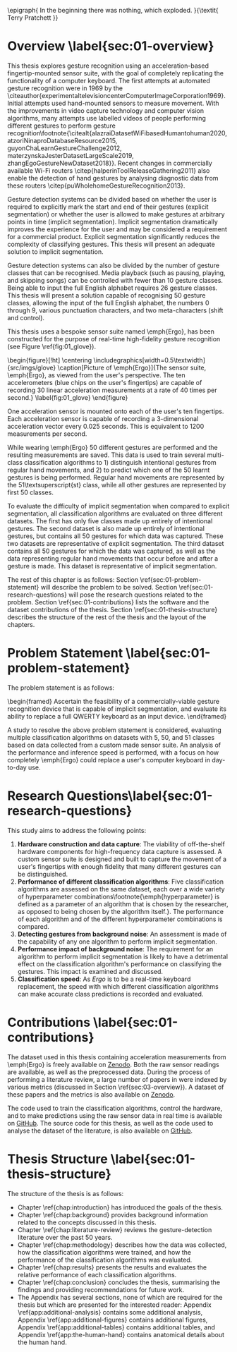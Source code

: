 <!---
Note: What you bring to the table is _fidelity_. There has been oodles of work
trying to classify big obvious gestures, but nothing that comes close to
replacing the keyboard. Nobody wants to wave their hands around just to type
the letter "a", but Ergo lets you do a simple motion and it's done.

Contributions:

- Gestures are far more subtle than found before
- Gestures can be completed far faster than before
- Application is explicitly for full computer interaction
- Many more gestures than before
- Glove is very unintrusive due to the fingernail design
- Segmentation is done automatically, which is often not considered
--->

\epigraph{
    In the beginning there was nothing, which exploded.
}{\textit{ Terry Pratchett }}

# Overview \label{sec:01-overview}

This thesis explores gesture recognition using an acceleration-based
fingertip-mounted sensor suite, with the goal of completely replicating the
functionality of a computer keyboard. The first attempts at automated gesture
recognition were in 1969 by the \citeauthor{experimentaltelevisioncenterComputerImageCorporation1969}. Initial
attempts used hand-mounted sensors to measure
movement. With the improvements in video capture technology and computer vision algorithms, many
attempts use labelled videos of people performing different
gestures to perform gesture recognition\footnote{\citealt{alazraiDatasetWiFibasedHumantohuman2020,
atzoriNinaproDatabaseResource2015, guyonChaLearnGestureChallenge2012,
materzynskaJesterDatasetLargeScale2019, zhangEgoGestureNewDataset2018}}. Recent
changes in commercially available Wi-Fi routers
\citep{halperinToolReleaseGathering2011} also enable the detection of
hand gestures by analysing diagnostic data from these routers
\citep{puWholehomeGestureRecognition2013}.

Gesture detection systems can be divided based on whether the user is required
to explicitly mark the start and end of their gestures (explicit segmentation)
or whether the user is allowed to make gestures at arbitrary points in time
(implicit segmentation). Implicit segmentation dramatically improves the
experience for the user and may be considered a requirement for a commercial
product. Explicit segmentation significantly reduces the complexity of
classifying gestures. This thesis will present an adequate solution to implicit
segmentation.

Gesture detection systems can also be divided by the number of gesture classes
that can be recognised. Media playback (such as pausing, playing, and skipping
songs) can be controlled with fewer than 10 gesture classes. Being able to
input the full English alphabet requires 26 gesture classes. This thesis will
present a solution capable of recognising 50 gesture classes, allowing the
input of the full English alphabet, the numbers 0 through 9, various
punctuation characters, and two meta-characters (shift and control).

This thesis uses a bespoke sensor suite named \emph{Ergo}, has been constructed
for the purpose of real-time high-fidelity gesture recognition (see Figure
\ref{fig:01_glove}).

<!-- prettier-ignore-start -->
\begin{figure}[!ht]
    \centering
    \includegraphics[width=0.5\textwidth]{src/imgs/glove}
    \caption[Picture of \emph{Ergo}]{The sensor suite, \emph{Ergo}, as viewed
    from the user's perspective. The ten accelerometers (blue chips on the
    user's fingertips) are capable of recording 30 linear acceleration
    measurements at a rate of 40 times per second.}
    \label{fig:01_glove}
\end{figure}
<!-- prettier-ignore-end -->

One acceleration sensor is mounted onto each of the user's ten fingertips. Each
acceleration sensor is capable of recording a 3-dimensional acceleration vector
every 0.025 seconds. This is equivalent to 1200 measurements per second.

While wearing \emph{Ergo} 50 different gestures are performed and the resulting
measurements are saved. This data is used to train several multi-class
classification algorithms to 1) distinguish intentional gestures from regular
hand movements, and 2) to predict which one of the 50 learnt gestures is being
performed. Regular hand movements are represented by the 51\textsuperscript{st}
class, while all other gestures are represented by first 50 classes.

To evaluate the difficulty of implicit segmentation when compared to explicit
segmentation, all classification algorithms are evaluated on three different
datasets. The first has only five classes made up entirely of intentional
gestures. The second dataset is also made up entirely of intentional gestures,
but contains all 50 gestures for which data was captured. These two datasets
are representative of explicit segmentation. The third dataset contains all 50
gestures for which the data was captured, as well as the data representing
regular hand movements that occur before and after a gesture is made. This
dataset is representative of implicit segmentation.

The rest of this chapter is as follows: Section \ref{sec:01-problem-statement}
will describe the problem to be solved. Section \ref{sec:01-research-questions}
will pose the research questions related to the problem. Section
\ref{sec:01-contributions} lists the software and the dataset contributions of
the thesis. Section \ref{sec:01-thesis-structure} describes the structure of
the rest of the thesis and the layout of the chapters.

# Problem Statement \label{sec:01-problem-statement}

The problem statement is as follows:

<!-- prettier-ignore-start -->
\begin{framed}
    Ascertain the feasibility of a commercially-viable gesture recognition
    device that is capable of implicit segmentation, and evaluate its ability
    to replace a full QWERTY keyboard as an input device.
\end{framed}
<!-- prettier-ignore-end -->

A study to resolve the above problem statement is considered, evaluating
multiple classification algorithms on datasets with 5, 50, and 51 classes based
on data collected from a custom made sensor suite. An analysis of the
performance and inference speed is performed, with a focus on how completely
\emph{Ergo} could replace a user's computer keyboard in day-to-day use.

# Research Questions\label{sec:01-research-questions}

This study aims to address the following points:

1. **Hardware construction and data capture**: The viability of off-the-shelf
   hardware components for high-frequency data capture is assessed. A custom
   sensor suite is designed and built to capture the movement of a user's
   fingertips with enough fidelity that many different gestures can be
   distinguished.
2. **Performance of different classification algorithms**: Five classification
   algorithms are assessed on the same dataset, each over a wide variety of
   hyperparameter combinations\footnote{\emph{hyperparameter} is defined as a
   parameter of an algorithm that is chosen by the researcher, as opposed to
   being chosen by the algorithm itself.}. The performance of each algorithm
   and of the different hyperparameter combinations is compared.
3. **Detecting gestures from background noise**: An assessment is made of the
   capability of any one algorithm to perform implicit segmentation.
4. **Performance impact of background noise**: The requirement for an algorithm
   to perform implicit segmentation is likely to have a detrimental effect on
   the classification algorithm's performance on classifying the gestures. This
   impact is examined and discussed.
5. **Classification speed**: As _Ergo_ is to be a real-time keyboard
   replacement, the speed with which different classification algorithms can
   make accurate class predictions is recorded and evaluated.

# Contributions \label{sec:01-contributions}

The dataset used in this thesis containing acceleration measurements from
\emph{Ergo} is freely available on [Zenodo](https://zenodo.org/). Both the raw
sensor readings are available, as well as the preprocessed data. During the
process of performing a literature review, a large number of papers in were
indexed by various metrics (discussed in Section \ref{sec:03-overview}). A
dataset of these papers and the metrics is also available on
[Zenodo](https://zenodo.org/).

The code used to train the classification algorithms, control the hardware, and
to make predictions using the raw sensor data in real time is available on
[GitHub](https://github.com/beyarkay/masters-code/). The source code for this
thesis, as well as the code used to analyse the dataset of the literature, is
also available on [GitHub](https://github.com/beyarkay/masters-thesis/).

# Thesis Structure \label{sec:01-thesis-structure}

The structure of the thesis is as follows:

- Chapter \ref{chap:introduction} has introduced the goals of the thesis.
- Chapter \ref{chap:background} provides background information related to the
  concepts discussed in this thesis.
- Chapter \ref{chap:literature-review} reviews the gesture-detection literature
  over the past 50 years.
- Chapter \ref{chap:methodology} describes how the data was collected, how the
  classification algorithms were trained, and how the performance of the
  classification algorithms was evaluated.
- Chapter \ref{chap:results} presents the results and evaluates the relative
  performance of each classification algorithms.
- Chapter \ref{chap:conclusion} concludes the thesis, summarising the findings
  and providing recommendations for future work.
- The Appendix has several sections, none of which are required for the thesis
  but which are presented for the interested reader: Appendix
  \ref{app:additional-analysis} contains some additional analysis, Appendix
  \ref{app:additional-figures} contains additional figures, Appendix
  \ref{app:additional-tables} contains additional tables, and Appendix
  \ref{app:the-human-hand} contains anatomical details about the human hand.
